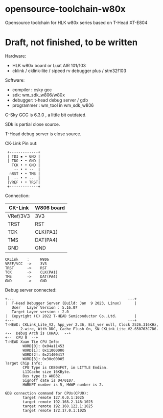 # opensource-toolchain-w80x
Opensource toolchain for HLK w80x series based on T-Head XT-E804

# Draft, not finished, **to be written**


Hardware:
- HLK w80x board or Luat AIR 101/103
- cklink / cklink-lite / sipeed rv debugger plus / stm32f103

Software:
- compiler : csky gcc
- sdk: wm_sdk_w806/w80x
- debugger: t-head debug server / gdb
- programmer : wm_tool in wm_sdk_w806


C-Sky GCC is 6.3.0 , a little bit outdated.

SDk is partial close source.

T-Head debug server is close source.


CK-Link Pin out:
```
 +-------------+
 | TDI ▪ • GND |
 | TDO • • GND |
   TCK • • GND |
    -- • • --  |
  nRST • • TMS |
 |  -- • • --  |
 |VREF • • TRST|
 +-------------+
```


Connection:

| CK-Link  | W806 board |
|----------|------------|
| VRef/3V3 | 3V3        |
| TRST     | RST        |
| TCK      | CLK(PA1)   |
| TMS      | DAT(PA4)   |
| GND      | GND        |

```
CKLink    :     W806
VREF/VCC  ->    3V3
TRST      ->    RST
TCK       ->    CLK(PA1)
TMS       ->    DAT(PA4)
GND       ->    GND
```


Debug server connected:

```
+---                                                    ---+
|  T-Head Debugger Server (Build: Jan  9 2023, Linux)      |
   User   Layer Version : 5.16.07
   Target Layer version : 2.0
|  Copyright (C) 2022 T-HEAD Semiconductor Co.,Ltd.        |
+---                                                    ---+
T-HEAD: CKLink_Lite_V2, App_ver 2.36, Bit_ver null, Clock 2526.316KHz,
       2-wire, With DDC, Cache Flush On, SN CKLink_Lite_V2-650763C7D6.
+--  Debug Arch is CKHAD.  --+
+--  CPU 0  --+
T-HEAD Xuan Tie CPU Info:
        WORD[0]: 0x04a11453
        WORD[1]: 0x11000000
        WORD[2]: 0x21400417
        WORD[3]: 0x30c00005
Target Chip Info:
        CPU Type is CK804FGT, in LITTLE Endian.
        L1ICache size 16KByte.
        Bus type is AHB32.
        Signoff date is 04/0107.
        HWBKPT number is 5, HWWP number is 2.

GDB connection command for CPUs(CPU0):
        target remote 127.0.0.1:1025
        target remote 192.168.2.148:1025
        target remote 192.168.122.1:1025
        target remote 172.17.0.1:1025
```

